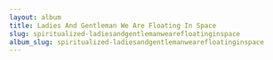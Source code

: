 ```yaml
---
layout: album
title: Ladies And Gentleman We Are Floating In Space
slug: spiritualized-ladiesandgentlemanwearefloatinginspace
album_slug: spiritualized-ladiesandgentlemanwearefloatinginspace
---
```


